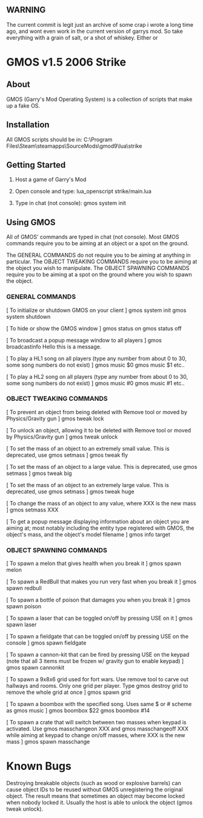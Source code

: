## WARNING
The current commit is legit just an archive of some crap i wrote a long time ago, and wont even work in the current version of garrys mod. So take everything with a grain of salt, or a shot of whiskey. Either or




# GMOS v1.5      2006 Strike



## About
GMOS (Garry's Mod Operating System) is a
collection of scripts that make up a fake OS.





## Installation
All GMOS scripts should be in:
C:\Program Files\Steam\steamapps\SourceMods\gmod9\lua\strike





## Getting Started
1)  Host a game of Garry's Mod

2)  Open console and type:
    lua_openscript strike/main.lua

3)  Type in chat (not console):
    gmos system init





## Using GMOS
All of GMOS' commands are typed in chat (not console). Most GMOS commands
require you to be aiming at an object or a spot on the ground.

The GENERAL COMMANDS do not require you to be aiming at anything in particular.
The OBJECT TWEAKING COMMANDS require you to be aiming at the object you wish to manipulate.
The OBJECT SPAWNING COMMANDS require you to be aiming at a spot on the ground where you wish to spawn the object.


### GENERAL COMMANDS
 [ To initialize or shutdown GMOS on your client ]
gmos system init
gmos system shutdown

 [ To hide or show the GMOS window ]
gmos status on
gmos status off

 [ To broadcast a popup message window to all players ]
gmos broadcastinfo Hello this is a message.

 [ To play a HL1 song on all players (type any number from about 0 to 30, some song numbers do not exist) ]
gmos music $0
gmos music $1
etc..

 [ To play a HL2 song on all players (type any number from about 0 to 30, some song numbers do not exist) ]
gmos music #0
gmos music #1
etc..


### OBJECT TWEAKING COMMANDS
 [ To prevent an object from being deleted with Remove tool or moved by Physics/Gravity gun ]
gmos tweak lock

 [ To unlock an object, allowing it to be deleted with Remove tool or moved by Physics/Gravity gun ]
gmos tweak unlock

 [ To set the mass of an object to an extremely small value. This is deprecated, use   gmos setmass ]
gmos tweak fly

 [ To set the mass of an object to a large value. This is deprecated, use   gmos setmass ]
gmos tweak big

 [ To set the mass of an object to an extremely large value. This is deprecated, use   gmos setmass ]
gmos tweak huge

 [ To change the mass of an object to any value, where XXX is the new mass ]
gmos setmass XXX

 [ To get a popup message displaying information about an object you are aiming at; most notably including the entity type registered with GMOS, the object's mass, and the object's model filename ]
gmos info target


### OBJECT SPAWNING COMMANDS
 [ To spawn a melon that gives health when you break it ]
gmos spawn melon

 [ To spawn a RedBull that makes you run very fast when you break it ]
gmos spawn redbull

 [ To spawn a bottle of poison that damages you when you break it ]
gmos spawn poison

 [ To spawn a laser that can be toggled on/off by pressing USE on it ]
gmos spawn laser

 [ To spawn a fieldgate that can be toggled on/off by pressing USE on the console ]
gmos spawn fieldgate

 [ To spawn a cannon-kit that can be fired by pressing USE on the keypad (note that all 3 items must be frozen w/ gravity gun to enable keypad) ]
gmos spawn cannonkit

 [ To spawn a 9x8x6 grid used for fort wars. Use remove tool to carve out hallways and rooms. Only one grid per player. Type   gmos destroy grid   to remove the whole grid at once ]
gmos spawn grid

 [ To spawn a boombox with the specified song. Uses same $ or # scheme as  gmos music ]
gmos boombox $22
gmos boombox #14

 [ To spawn a crate that will switch between two masses when keypad is activated. Use  gmos masschangeon XXX   and  gmos masschangeoff XXX   while aiming at keypad to change on/off masses, where XXX is the new mass ]
gmos spawn masschange


# Known Bugs
Destroying breakable objects (such as wood or explosive barrels) can cause object IDs
to be reused without GMOS unregistering the original object. The result means that
sometimes an object may become locked when nobody locked it. Usually the host is able to
unlock the object  (gmos tweak unlock).
